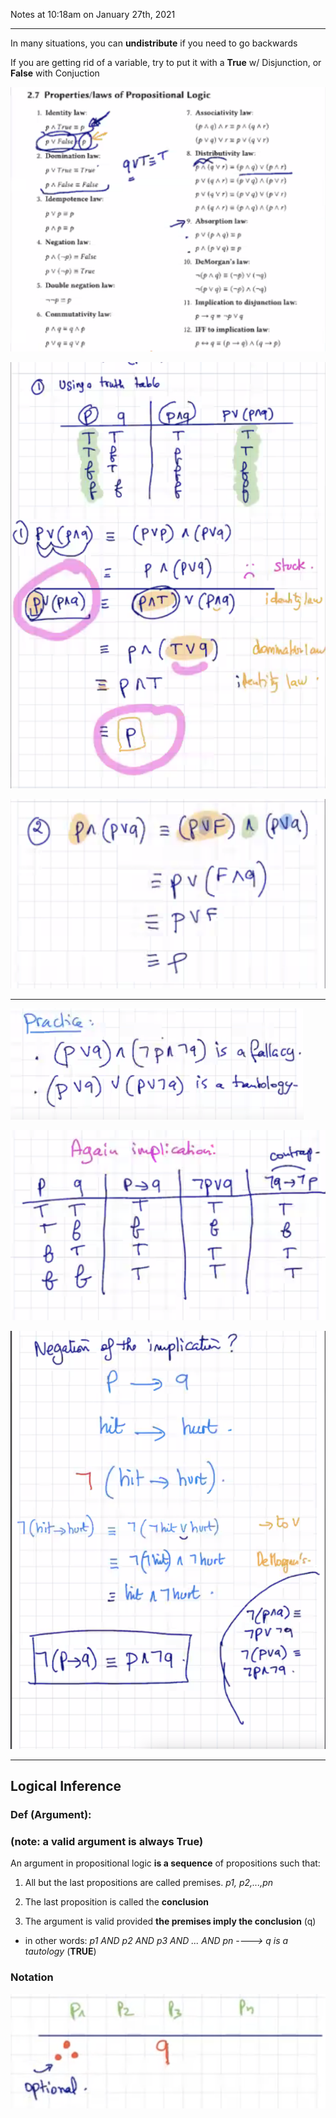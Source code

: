 Notes at 10:18am on January 27th, 2021

---

In many situations, you can **undistribute** if you need to go backwards

If you are getting rid of a variable, try to put it with a **True** w/ Disjunction, or **False** with Conjuction

![ex1](./Lecture5-img/properties.png)

![ex1](./Lecture5-img/ex1.png)

![ex1](./Lecture5-img/ex2.png)

---

![ex1](./Lecture5-img/practice.png)

![ex1](./Lecture5-img/implication.png)

![ex1](./Lecture5-img/negation.png)

---

## Logical Inference

### Def (Argument):

### (note: a valid argument is always True)

An argument in propositional logic **is a sequence** of propositions such that:

1) All but the last propositions are called premises. *p1, p2,...,pn*

2) The last proposition is called the **conclusion**

3) The argument is valid provided **the premises imply the conclusion** (q)

- in other words: *p1 AND p2 AND p3 AND ... AND pn ----> q is a tautology* (**TRUE**)

### Notation

![notation](./Lecture5-img/notation.png)

